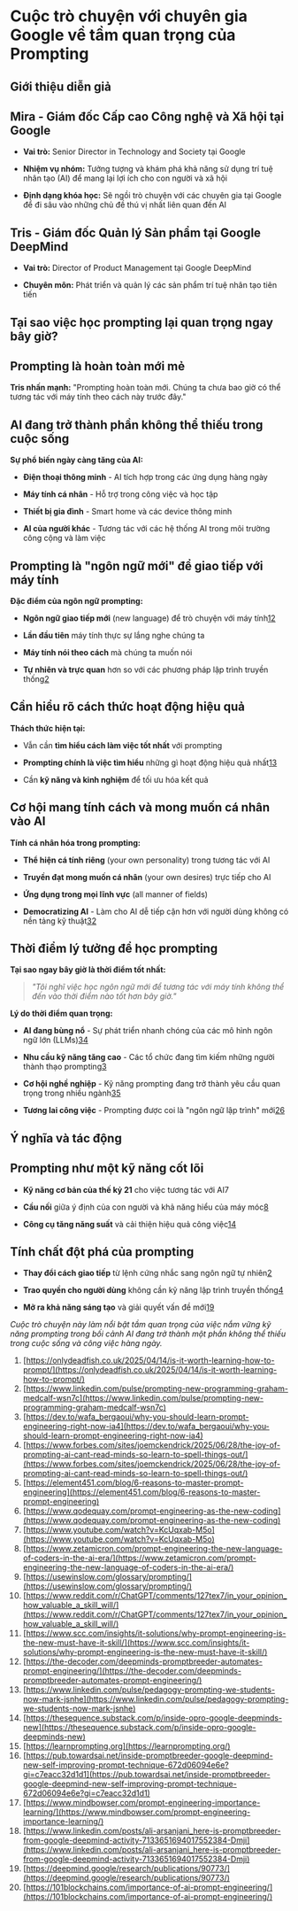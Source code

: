 # Cuộc trò chuyện với chuyên gia Google về tầm quan trọng của Prompting

## Giới thiệu diễn giả

## Mira - Giám đốc Cấp cao Công nghệ và Xã hội tại Google

- **Vai trò:** Senior Director in Technology and Society tại Google
    
- **Nhiệm vụ nhóm:** Tưởng tượng và khám phá khả năng sử dụng trí tuệ nhân tạo (AI) để mang lại lợi ích cho con người và xã hội
    
- **Định dạng khóa học:** Sẽ ngồi trò chuyện với các chuyên gia tại Google để đi sâu vào những chủ đề thú vị nhất liên quan đến AI
    

## Tris - Giám đốc Quản lý Sản phẩm tại Google DeepMind

- **Vai trò:** Director of Product Management tại Google DeepMind
    
- **Chuyên môn:** Phát triển và quản lý các sản phẩm trí tuệ nhân tạo tiên tiến
    

## Tại sao việc học prompting lại quan trọng ngay bây giờ?

## Prompting là hoàn toàn mới mẻ

**Tris nhấn mạnh:** "Prompting hoàn toàn mới. Chúng ta chưa bao giờ có thể tương tác với máy tính theo cách này trước đây."

## AI đang trở thành phần không thể thiếu trong cuộc sống

**Sự phổ biến ngày càng tăng của AI:**

- **Điện thoại thông minh** - AI tích hợp trong các ứng dụng hàng ngày
    
- **Máy tính cá nhân** - Hỗ trợ trong công việc và học tập
    
- **Thiết bị gia đình** - Smart home và các device thông minh
    
- **AI của người khác** - Tương tác với các hệ thống AI trong môi trường công cộng và làm việc
    

## Prompting là "ngôn ngữ mới" để giao tiếp với máy tính

**Đặc điểm của ngôn ngữ prompting:**

- **Ngôn ngữ giao tiếp mới** (new language) để trò chuyện với máy tính[1](https://onlydeadfish.co.uk/2025/04/14/is-it-worth-learning-how-to-prompt/)[2](https://www.linkedin.com/pulse/prompting-new-programming-graham-medcalf-wsn7c)
    
- **Lần đầu tiên** máy tính thực sự lắng nghe chúng ta
    
- **Máy tính nói theo cách** mà chúng ta muốn nói
    
- **Tự nhiên và trực quan** hơn so với các phương pháp lập trình truyền thống[2](https://www.linkedin.com/pulse/prompting-new-programming-graham-medcalf-wsn7c)
    

## Cần hiểu rõ cách thức hoạt động hiệu quả

**Thách thức hiện tại:**

- Vẫn cần **tìm hiểu cách làm việc tốt nhất** với prompting
    
- **Prompting chính là việc tìm hiểu** những gì hoạt động hiệu quả nhất[1](https://onlydeadfish.co.uk/2025/04/14/is-it-worth-learning-how-to-prompt/)[3](https://dev.to/wafa_bergaoui/why-you-should-learn-prompt-engineering-right-now-ia4)
    
- Cần **kỹ năng và kinh nghiệm** để tối ưu hóa kết quả
    

## Cơ hội mang tính cách và mong muốn cá nhân vào AI

**Tính cá nhân hóa trong prompting:**

- **Thể hiện cá tính riêng** (your own personality) trong tương tác với AI
    
- **Truyền đạt mong muốn cá nhân** (your own desires) trực tiếp cho AI
    
- **Ứng dụng trong mọi lĩnh vực** (all manner of fields)
    
- **Democratizing AI** - Làm cho AI dễ tiếp cận hơn với người dùng không có nền tảng kỹ thuật[3](https://dev.to/wafa_bergaoui/why-you-should-learn-prompt-engineering-right-now-ia4)[2](https://www.linkedin.com/pulse/prompting-new-programming-graham-medcalf-wsn7c)
    

## Thời điểm lý tưởng để học prompting

**Tại sao ngay bây giờ là thời điểm tốt nhất:**

> _"Tôi nghĩ việc học ngôn ngữ mới để tương tác với máy tính không thể đến vào thời điểm nào tốt hơn bây giờ."_

**Lý do thời điểm quan trọng:**

- **AI đang bùng nổ** - Sự phát triển nhanh chóng của các mô hình ngôn ngữ lớn (LLMs)[3](https://dev.to/wafa_bergaoui/why-you-should-learn-prompt-engineering-right-now-ia4)[4](https://www.forbes.com/sites/joemckendrick/2025/06/28/the-joy-of-prompting-ai-cant-read-minds-so-learn-to-spell-things-out/)
    
- **Nhu cầu kỹ năng tăng cao** - Các tổ chức đang tìm kiếm những người thành thạo prompting[3](https://dev.to/wafa_bergaoui/why-you-should-learn-prompt-engineering-right-now-ia4)
    
- **Cơ hội nghề nghiệp** - Kỹ năng prompting đang trở thành yêu cầu quan trọng trong nhiều ngành[3](https://dev.to/wafa_bergaoui/why-you-should-learn-prompt-engineering-right-now-ia4)[5](https://element451.com/blog/6-reasons-to-master-prompt-engineering)
    
- **Tương lai công việc** - Prompting được coi là "ngôn ngữ lập trình" mới[2](https://www.linkedin.com/pulse/prompting-new-programming-graham-medcalf-wsn7c)[6](https://www.qodequay.com/prompt-engineering-as-the-new-coding)
    

## Ý nghĩa và tác động

## Prompting như một kỹ năng cốt lõi

- **Kỹ năng cơ bản của thế kỷ 21** cho việc tương tác với AI7
    
- **Cầu nối** giữa ý định của con người và khả năng hiểu của máy móc[8](https://www.zetamicron.com/prompt-engineering-the-new-language-of-coders-in-the-ai-era/)
    
- **Công cụ tăng năng suất** và cải thiện hiệu quả công việc[1](https://onlydeadfish.co.uk/2025/04/14/is-it-worth-learning-how-to-prompt/)[4](https://www.forbes.com/sites/joemckendrick/2025/06/28/the-joy-of-prompting-ai-cant-read-minds-so-learn-to-spell-things-out/)
    

## Tính chất đột phá của prompting

- **Thay đổi cách giao tiếp** từ lệnh cứng nhắc sang ngôn ngữ tự nhiên[2](https://www.linkedin.com/pulse/prompting-new-programming-graham-medcalf-wsn7c)
    
- **Trao quyền cho người dùng** không cần kỹ năng lập trình truyền thống[4](https://www.forbes.com/sites/joemckendrick/2025/06/28/the-joy-of-prompting-ai-cant-read-minds-so-learn-to-spell-things-out/)
    
- **Mở ra khả năng sáng tạo** và giải quyết vấn đề mới[1](https://onlydeadfish.co.uk/2025/04/14/is-it-worth-learning-how-to-prompt/)[9](https://usewinslow.com/glossary/prompting/)
    

_Cuộc trò chuyện này làm nổi bật tầm quan trọng của việc nắm vững kỹ năng prompting trong bối cảnh AI đang trở thành một phần không thể thiếu trong cuộc sống và công việc hàng ngày._

1. [https://onlydeadfish.co.uk/2025/04/14/is-it-worth-learning-how-to-prompt/](https://onlydeadfish.co.uk/2025/04/14/is-it-worth-learning-how-to-prompt/)
2. [https://www.linkedin.com/pulse/prompting-new-programming-graham-medcalf-wsn7c](https://www.linkedin.com/pulse/prompting-new-programming-graham-medcalf-wsn7c)
3. [https://dev.to/wafa_bergaoui/why-you-should-learn-prompt-engineering-right-now-ia4](https://dev.to/wafa_bergaoui/why-you-should-learn-prompt-engineering-right-now-ia4)
4. [https://www.forbes.com/sites/joemckendrick/2025/06/28/the-joy-of-prompting-ai-cant-read-minds-so-learn-to-spell-things-out/](https://www.forbes.com/sites/joemckendrick/2025/06/28/the-joy-of-prompting-ai-cant-read-minds-so-learn-to-spell-things-out/)
5. [https://element451.com/blog/6-reasons-to-master-prompt-engineering](https://element451.com/blog/6-reasons-to-master-prompt-engineering)
6. [https://www.qodequay.com/prompt-engineering-as-the-new-coding](https://www.qodequay.com/prompt-engineering-as-the-new-coding)
7. [https://www.youtube.com/watch?v=KcUqxab-M5o](https://www.youtube.com/watch?v=KcUqxab-M5o)
8. [https://www.zetamicron.com/prompt-engineering-the-new-language-of-coders-in-the-ai-era/](https://www.zetamicron.com/prompt-engineering-the-new-language-of-coders-in-the-ai-era/)
9. [https://usewinslow.com/glossary/prompting/](https://usewinslow.com/glossary/prompting/)
10. [https://www.reddit.com/r/ChatGPT/comments/127tex7/in_your_opinion_how_valuable_a_skill_will/](https://www.reddit.com/r/ChatGPT/comments/127tex7/in_your_opinion_how_valuable_a_skill_will/)
11. [https://www.scc.com/insights/it-solutions/why-prompt-engineering-is-the-new-must-have-it-skill/](https://www.scc.com/insights/it-solutions/why-prompt-engineering-is-the-new-must-have-it-skill/)
12. [https://the-decoder.com/deepminds-promptbreeder-automates-prompt-engineering/](https://the-decoder.com/deepminds-promptbreeder-automates-prompt-engineering/)
13. [https://www.linkedin.com/pulse/pedagogy-prompting-we-students-now-mark-jsnhe](https://www.linkedin.com/pulse/pedagogy-prompting-we-students-now-mark-jsnhe)
14. [https://thesequence.substack.com/p/inside-opro-google-deepminds-new](https://thesequence.substack.com/p/inside-opro-google-deepminds-new)
15. [https://learnprompting.org](https://learnprompting.org/)
16. [https://pub.towardsai.net/inside-promptbreeder-google-deepmind-new-self-improving-prompt-technique-672d06094e6e?gi=c7eacc32d1d1](https://pub.towardsai.net/inside-promptbreeder-google-deepmind-new-self-improving-prompt-technique-672d06094e6e?gi=c7eacc32d1d1)
17. [https://www.mindbowser.com/prompt-engineering-importance-learning/](https://www.mindbowser.com/prompt-engineering-importance-learning/)
18. [https://www.linkedin.com/posts/ali-arsanjani_here-is-promptbreeder-from-google-deepmind-activity-7133651694017552384-Dmji](https://www.linkedin.com/posts/ali-arsanjani_here-is-promptbreeder-from-google-deepmind-activity-7133651694017552384-Dmji)
19. [https://deepmind.google/research/publications/90773/](https://deepmind.google/research/publications/90773/)
20. [https://101blockchains.com/importance-of-ai-prompt-engineering/](https://101blockchains.com/importance-of-ai-prompt-engineering/)